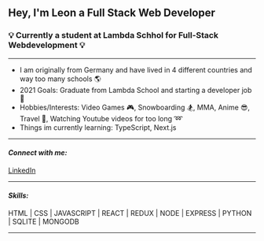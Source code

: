 ## Hey, I'm Leon a Full Stack Web Developer

### 💡 Currently a student at Lambda Schhol for Full-Stack Webdevelopment 💡
------------------------------------------------------------------------------
 
* I am originally from Germany and have lived in 4 different countries and way too many schools :earth_americas:
* 2021 Goals: Graduate from Lambda School and starting a developer job :eyes:
* Hobbies/Interests: Video Games :video_game:, Snowboarding :snowboarder:, MMA, Anime :sunglasses:, Travel :briefcase:, Watching Youtube videos for too long :loop:
* Things im currently learning: TypeScript, Next.js
-------------------------------------------------------------------------------
#### ***Connect with me:***
[LinkedIn](https://www.linkedin.com/in/leon-nasswetter-161811178/)

-------------------------------------------------------------------------------
#### ***Skills:***
HTML | CSS | JAVASCRIPT | REACT | REDUX | NODE | EXPRESS | PYTHON | SQLITE | MONGODB

-------------------------------------------------------------------------------
